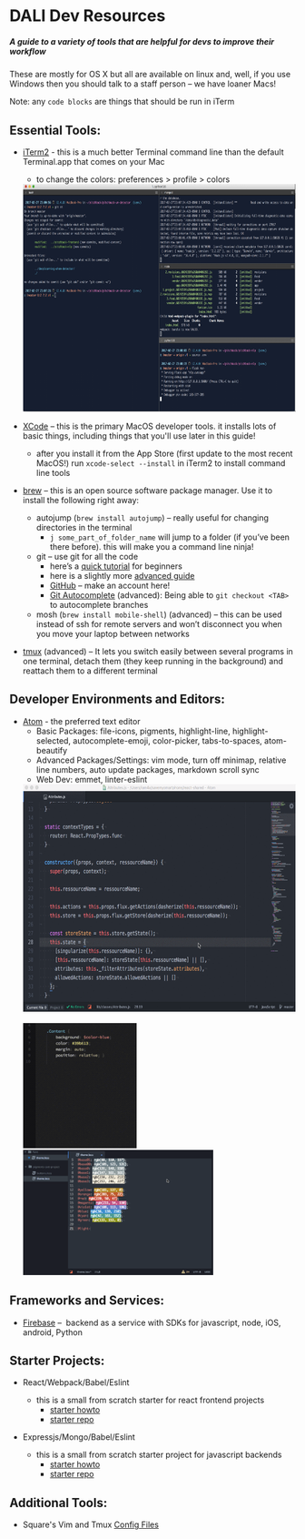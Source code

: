 # DALI Dev Resources

##### A guide to a variety of tools that are helpful for devs to improve their workflow

These are mostly for OS X but all are available on linux and, well, if you use Windows then you should talk to a staff person – we have loaner Macs!

Note: any `code blocks` are things that should be run in iTerm

## Essential Tools:

- [iTerm2](http://iterm2.com) - this is a much better Terminal command line than the default Terminal.app that comes on your Mac
  - to change the colors: preferences > profile > colors
  <img src="imgs/example_bash.png" height=400px>

- [XCode](https://developer.apple.com/xcode/) – this is the primary MacOS developer tools. it installs lots of basic things, including things that you'll use later in this guide!
  - after you install it from the App Store (first update to the most recent MacOS!) run `xcode-select --install` in iTerm2 to install command line tools
- [brew](http://brew.sh/) – this is an open source software package manager.  Use it to install the following right away:
  - autojump (`brew install autojump`) – really useful for changing directories in the terminal
    - `j some_part_of_folder_name` will jump to a folder (if you’ve been there before). this will make you a command line ninja!
  - git – use git for all the code
    - here’s a [quick tutorial](https://try.github.io) for beginners
    - here is a slightly more [advanced guide](http://rogerdudler.github.io/git-guide/)
    - [GitHub](https://github.com/dali-lab) – make an account here!
    - [Git Autocomplete](https://github.com/bobthecow/git-flow-completion/wiki/Install-Bash-git-completion) (advanced): Being able to `git checkout <TAB>` to autocomplete branches
  - mosh (`brew install mobile-shell`) (advanced) – this can be used instead of ssh for remote servers and won’t disconnect you when you move your laptop between networks
- [tmux](https://tmux.github.io/) (advanced) – It lets you switch easily between several programs in one terminal, detach them (they keep running in the background) and reattach them to a different terminal

## Developer Environments and Editors:
- [Atom](http://atom.io) - the preferred text editor
  - Basic Packages: file-icons, pigments, highlight-line, highlight-selected, autocomplete-emoji, color-picker, tabs-to-spaces, atom-beautify
  - Advanced Packages/Settings: vim mode, turn off minimap, relative line numbers, auto update packages, markdown scroll sync
  - Web Dev: emmet, linter-eslint
  <img src="imgs/example_atom1.gif" height=400px>
  <br></br>
  <img src="imgs/example_atom2.gif" height=220px>
  <img src="imgs/example_atom3.gif" height=220px>

## Frameworks and Services:
- [Firebase](http://firebase.com) –  backend as a service with SDKs for javascript, node, iOS, android, Python

## Starter Projects:

- React/Webpack/Babel/Eslint
  - this is a small from scratch starter for react frontend projects
    - [starter howto]( http://cs52.me/assignments/sa4/)
    - [starter repo](https://github.com/dartmouth-cs52/js-react-starter)

- Expressjs/Mongo/Babel/Eslint
  - this is a small from scratch starter project for javascript backends
    - [starter howto](http://cs52.me/assignments/hw5p1/)
    - [starter repo](https://github.com/dartmouth-cs52/express-babel-starter)

## Additional Tools:

- Square's Vim and Tmux [Config Files]( https://github.com/square/maximum-awesome)

